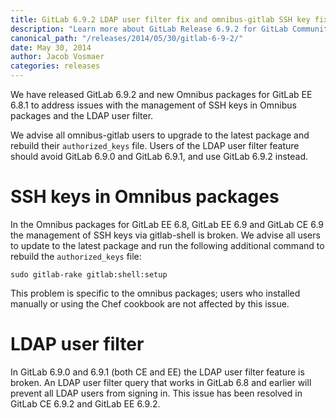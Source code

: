```yaml
---
title: GitLab 6.9.2 LDAP user filter fix and omnibus-gitlab SSH key fix
description: "Learn more about GitLab Release 6.9.2 for GitLab Community Edition (CE) and Enterprise Edition (EE)"
canonical_path: "/releases/2014/05/30/gitlab-6-9-2/"
date: May 30, 2014
author: Jacob Vosmaer
categories: releases
---
```


We have released GitLab 6.9.2 and new Omnibus packages for GitLab EE 6.8.1 to
address issues with the management of SSH keys in Omnibus packages and the
LDAP user filter.

We advise all omnibus-gitlab users to upgrade to the latest package and rebuild
their `authorized_keys` file. Users of the LDAP user filter feature should
avoid GitLab 6.9.0 and GitLab 6.9.1, and use GitLab 6.9.2 instead.

# SSH keys in Omnibus packages

In the Omnibus packages for GitLab EE 6.8, GitLab EE 6.9 and GitLab CE 6.9 the
management of SSH keys via gitlab-shell is broken. We advise all users to
update to the latest package and run the following additional command to
rebuild the `authorized_keys` file:

```
sudo gitlab-rake gitlab:shell:setup
```

This problem is specific to the omnibus packages; users who installed manually
or using the Chef cookbook are not affected by this issue.

# LDAP user filter

In GitLab 6.9.0 and 6.9.1 (both CE and EE) the LDAP user filter feature is
broken. An LDAP user filter query that works in GitLab 6.8 and earlier will
prevent all LDAP users from signing in. This issue has been resolved in GitLab
CE 6.9.2 and GitLab EE 6.9.2.
